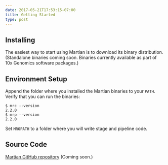 ```yaml
---
date: 2017-05-21T17:53:15-07:00
title: Getting Started
type: post
---
```


## Installing

The easiest way to start using Martian is to download its binary distribution. (Standalone binaries coming soon. Binaries currently available as part of 10x Genomics software packages.)

## Environment Setup

Append the folder where you installed the Martian binaries to your `PATH`. Verify that you can run the binaries:

~~~~
$ mrc --version
2.2.0
$ mrp --version
2.2.0
~~~~

Set `MROPATH` to a folder where you will write stage and pipeline code.


## Source Code

[Martian GitHub repository](https://github.com/martian-lang/martian) (Coming soon.)
